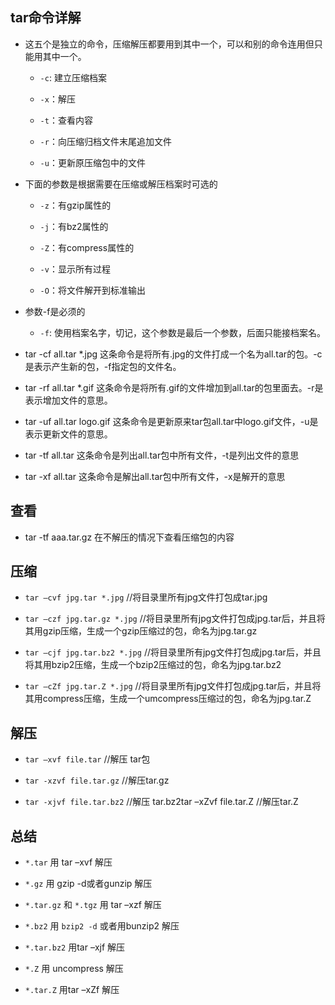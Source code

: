 ## tar命令详解

- 这五个是独立的命令，压缩解压都要用到其中一个，可以和别的命令连用但只能用其中一个。

    - `-c`: 建立压缩档案
    - `-x`：解压
    - `-t`：查看内容
    - `-r`：向压缩归档文件末尾追加文件
    - `-u`：更新原压缩包中的文件

- 下面的参数是根据需要在压缩或解压档案时可选的
    - `-z`：有gzip属性的
    - `-j`：有bz2属性的
    - `-Z`：有compress属性的
    - `-v`：显示所有过程
    - `-O`：将文件解开到标准输出

- 参数-f是必须的
    - `-f`: 使用档案名字，切记，这个参数是最后一个参数，后面只能接档案名。

- tar -cf all.tar *.jpg 这条命令是将所有.jpg的文件打成一个名为all.tar的包。-c是表示产生新的包，-f指定包的文件名。
- tar -rf all.tar *.gif 这条命令是将所有.gif的文件增加到all.tar的包里面去。-r是表示增加文件的意思。 
- tar -uf all.tar logo.gif 这条命令是更新原来tar包all.tar中logo.gif文件，-u是表示更新文件的意思。 
- tar -tf all.tar 这条命令是列出all.tar包中所有文件，-t是列出文件的意思 
- tar -xf all.tar 这条命令是解出all.tar包中所有文件，-x是解开的意思

## 查看
- tar -tf aaa.tar.gz   在不解压的情况下查看压缩包的内容

## 压缩

- `tar –cvf jpg.tar *.jpg` //将目录里所有jpg文件打包成tar.jpg
- `tar –czf jpg.tar.gz *.jpg` //将目录里所有jpg文件打包成jpg.tar后，并且将其用gzip压缩，生成一个gzip压缩过的包，命名为jpg.tar.gz
- `tar –cjf jpg.tar.bz2 *.jpg` //将目录里所有jpg文件打包成jpg.tar后，并且将其用bzip2压缩，生成一个bzip2压缩过的包，命名为jpg.tar.bz2
- `tar –cZf jpg.tar.Z *.jpg`   //将目录里所有jpg文件打包成jpg.tar后，并且将其用compress压缩，生成一个umcompress压缩过的包，命名为jpg.tar.Z

## 解压

- `tar –xvf file.tar` //解压 tar包
- `tar -xzvf file.tar.gz` //解压tar.gz
- `tar -xjvf file.tar.bz2`   //解压 tar.bz2tar –xZvf file.tar.Z //解压tar.Z

## 总结

- `*.tar` 用 tar –xvf 解压
- `*.gz` 用 gzip -d或者gunzip 解压
- `*.tar.gz` 和 `*.tgz` 用 tar –xzf 解压
- `*.bz2` 用 `bzip2 -d` 或者用bunzip2 解压
- `*.tar.bz2` 用tar –xjf 解压
- `*.Z` 用 uncompress 解压
- `*.tar.Z` 用tar –xZf 解压
